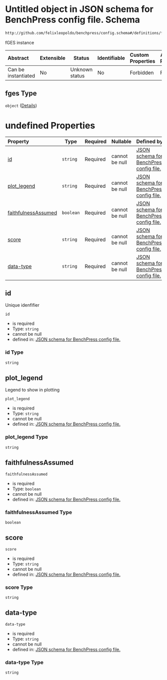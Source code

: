 # Untitled object in JSON schema for BenchPress config file. Schema

```txt
http://github.com/felixleopoldo/benchpress/config.schema#/definitions/fges
```

fGES instance


| Abstract            | Extensible | Status         | Identifiable | Custom Properties | Additional Properties | Access Restrictions | Defined In                                                               |
| :------------------ | ---------- | -------------- | ------------ | :---------------- | --------------------- | ------------------- | ------------------------------------------------------------------------ |
| Can be instantiated | No         | Unknown status | No           | Forbidden         | Forbidden             | none                | [config.schema.json\*](../out/config.schema.json "open original schema") |

## fges Type

`object` ([Details](config-definitions-fges.md))

# undefined Properties

| Property                                    | Type      | Required | Nullable       | Defined by                                                                                                                                                                                                            |
| :------------------------------------------ | --------- | -------- | -------------- | :-------------------------------------------------------------------------------------------------------------------------------------------------------------------------------------------------------------------- |
| [id](#id)                                   | `string`  | Required | cannot be null | [JSON schema for BenchPress config file.](config-definitions-fges-properties-id.md "http&#x3A;//github.com/felixleopoldo/benchpress/config.schema#/definitions/fges/properties/id")                                   |
| [plot_legend](#plot_legend)                 | `string`  | Required | cannot be null | [JSON schema for BenchPress config file.](config-definitions-fges-properties-plot_legend.md "http&#x3A;//github.com/felixleopoldo/benchpress/config.schema#/definitions/fges/properties/plot_legend")                 |
| [faithfulnessAssumed](#faithfulnessAssumed) | `boolean` | Required | cannot be null | [JSON schema for BenchPress config file.](config-definitions-fges-properties-faithfulnessassumed.md "http&#x3A;//github.com/felixleopoldo/benchpress/config.schema#/definitions/fges/properties/faithfulnessAssumed") |
| [score](#score)                             | `string`  | Required | cannot be null | [JSON schema for BenchPress config file.](config-definitions-fges-properties-score.md "http&#x3A;//github.com/felixleopoldo/benchpress/config.schema#/definitions/fges/properties/score")                             |
| [data-type](#data-type)                     | `string`  | Required | cannot be null | [JSON schema for BenchPress config file.](config-definitions-fges-properties-data-type.md "http&#x3A;//github.com/felixleopoldo/benchpress/config.schema#/definitions/fges/properties/data-type")                     |

## id

Unique idenfifier


`id`

-   is required
-   Type: `string`
-   cannot be null
-   defined in: [JSON schema for BenchPress config file.](config-definitions-fges-properties-id.md "http&#x3A;//github.com/felixleopoldo/benchpress/config.schema#/definitions/fges/properties/id")

### id Type

`string`

## plot_legend

Legend to show in plotting


`plot_legend`

-   is required
-   Type: `string`
-   cannot be null
-   defined in: [JSON schema for BenchPress config file.](config-definitions-fges-properties-plot_legend.md "http&#x3A;//github.com/felixleopoldo/benchpress/config.schema#/definitions/fges/properties/plot_legend")

### plot_legend Type

`string`

## faithfulnessAssumed




`faithfulnessAssumed`

-   is required
-   Type: `boolean`
-   cannot be null
-   defined in: [JSON schema for BenchPress config file.](config-definitions-fges-properties-faithfulnessassumed.md "http&#x3A;//github.com/felixleopoldo/benchpress/config.schema#/definitions/fges/properties/faithfulnessAssumed")

### faithfulnessAssumed Type

`boolean`

## score




`score`

-   is required
-   Type: `string`
-   cannot be null
-   defined in: [JSON schema for BenchPress config file.](config-definitions-fges-properties-score.md "http&#x3A;//github.com/felixleopoldo/benchpress/config.schema#/definitions/fges/properties/score")

### score Type

`string`

## data-type




`data-type`

-   is required
-   Type: `string`
-   cannot be null
-   defined in: [JSON schema for BenchPress config file.](config-definitions-fges-properties-data-type.md "http&#x3A;//github.com/felixleopoldo/benchpress/config.schema#/definitions/fges/properties/data-type")

### data-type Type

`string`
